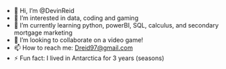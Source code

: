 - 👋 Hi, I’m @DevinReid
- 👀 I’m interested in data, coding and gaming
- 🌱 I’m currently learning python, powerBI, SQL, calculus, and secondary mortgage marketing
- 💞️ I’m looking to collaborate on a video game!
- 📫 How to reach me: Dreid97@gmail.com
- ⚡ Fun fact: I lived in Antarctica for 3 years (seasons)


<!---
DevinReid/DevinReid is a ✨ special ✨ repository because its `README.md` (this file) appears on your GitHub profile.
You can click the Preview link to take a look at your changes.
--->
